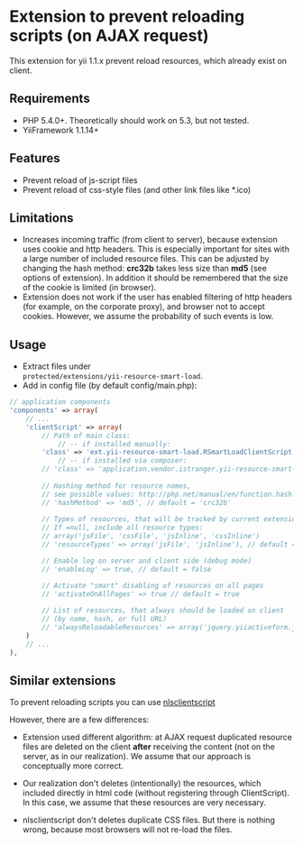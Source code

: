 # Extension to prevent reloading scripts (on AJAX request)

This extension for yii 1.1.x prevent reload resources, which already exist on client.

## Requirements

+ PHP 5.4.0+. Theoretically should work on 5.3, but not tested.
+ YiiFramework 1.1.14+

## Features

+ Prevent reload of js-script files
+ Prevent reload of css-style files (and other link files like *.ico)

## Limitations

+ Increases incoming traffic (from client to server), because extension uses cookie and http headers.
This is especially important for sites with a large number of included resource files.
This can be adjusted by changing the hash method: <b>crc32b</b> takes less size than <b>md5</b> (see options of extension).
In addition it should be remembered that the size of the cookie is limited (in browser).
+ Extension does not work if the user has enabled filtering of http headers (for example, on the corporate proxy),
and browser not to accept cookies. However, we assume the probability of such events is low.

## Usage

+ Extract files under <code> protected/extensions/yii-resource-smart-load</code>.
+ Add in config file (by default config/main.php):

```php
// application components
'components' => array(
    // ...
    'clientScript' => array(
        // Path of main class: 
            // -- if installed manually: 
        'class' => 'ext.yii-resource-smart-load.RSmartLoadClientScript', 
            // -- if installed via composer: 
        // 'class' => 'application.vendor.istranger.yii-resource-smart-load.RSmartLoadClientScript',  
                    
        // Hashing method for resource names,
        // see possible values: http://php.net/manual/en/function.hash.php#104987 
        // 'hashMethod' => 'md5', // default = 'crc32b'
        
        // Types of resources, that will be tracked by current extension. 
        // If =null, include all resource types: 
        // array('jsFile', 'cssFile', 'jsInline', 'cssInline')
        // 'resourceTypes' => array('jsFile', 'jsInline'), // default = null

        // Enable log on server and client side (debug mode)
        // 'enableLog' => true, // default = false

        // Activate "smart" disabling of resources on all pages
        // 'activateOnAllPages' => true // default = true
        
        // List of resources, that always should be loaded on client 
        // (by name, hash, or full URL)
        // 'alwaysReloadableResources' => array('jquery.yiiactiveform.js')  // default = array()
    )
    // ...
),
```


## Similar extensions

To prevent reloading scripts you can use <a href="https://github.com/nlac/nlsclientscript" target="_blank">nlsclientscript</a>

However, there are a few differences:

* Extension used different algorithm: at AJAX request duplicated resource files are deleted on the client <b>after</b>
receiving the content (not on the server, as in our realization). We assume that our approach is conceptually more correct.

* Our realization don't deletes (intentionally) the resources, which included directly in html code
(without registering through ClientScript). In this case, we assume that these resources are very necessary.

* nlsclientscript don't deletes duplicate CSS files. But there is nothing wrong, because most browsers will not re-load
the files.
